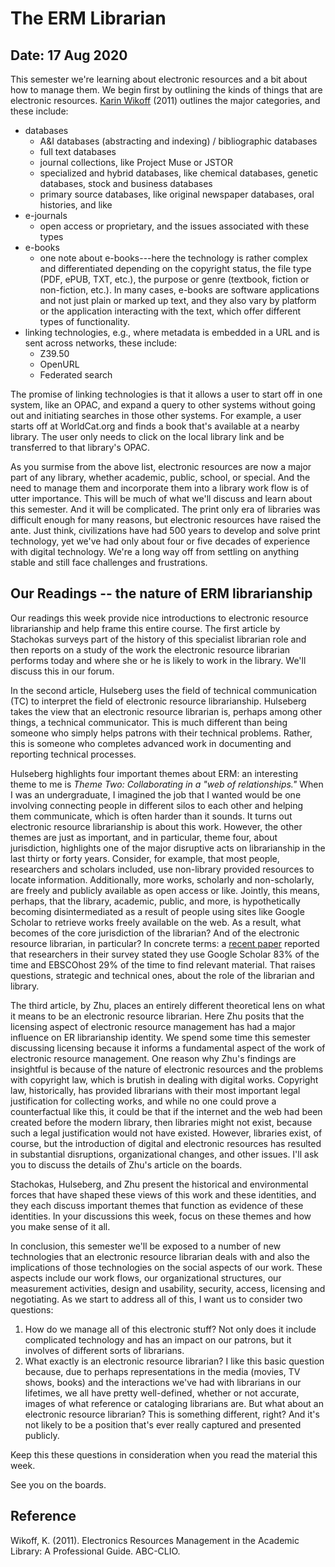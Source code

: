 # The ERM Librarian
## Date: 17 Aug 2020 

This semester we're learning about electronic resources and a bit about how to
manage them. We begin first by outlining the kinds of things that are
electronic resources. [Karin Wikoff][1] (2011) outlines the major categories,
and these include:

- databases
    - A&I databases (abstracting and indexing) / bibliographic databases
    - full text databases
    - journal collections, like Project Muse or JSTOR
    - specialized and hybrid databases, like chemical databases,
      genetic databases, stock and business databases
    - primary source databases, like original newspaper databases,
      oral histories, and like
- e-journals
    - open access or proprietary, and the issues associated with
      these types
- e-books
    - one note about e-books---here the technology is rather complex
      and differentiated depending on the copyright status, the
      file type (PDF, ePUB, TXT, etc.), the purpose or genre (textbook,
      fiction or non-fiction, etc.). In many cases, e-books are
      software applications and not just plain or marked up text, and
      they also vary by platform or the application interacting
      with the text, which offer different types of functionality.
- linking technologies, e.g., where metadata is embedded in a URL and
  is sent across networks, these include:
    - Z39.50
    - OpenURL
    - Federated search

The promise of linking technologies is that it allows a user to start off in
one system, like an OPAC, and expand a query to other systems without going out
and initiating searches in those other systems. For example, a user starts off
at WorldCat.org and finds a book that's available at a nearby library. The user
only needs to click on the local library link and be transferred to that
library's OPAC.

As you surmise from the above list, electronic resources are now a major part
of any library, whether academic, public, school, or special. And the need to
manage them and incorporate them into a library work flow is of utter
importance. This will be much of what we'll discuss and learn about this
semester. And it will be complicated. The print only era of libraries was
difficult enough for many reasons, but electronic resources have raised the
ante. Just think, civilizations have had 500 years to develop and solve print
technology, yet we've had only about four or five decades of experience with
digital technology. We're a long way off from settling on anything stable and
still face challenges and frustrations. 

## Our Readings -- the nature of ERM librarianship

Our readings this week provide nice introductions to electronic resource
librarianship and help frame this entire course. The first article by Stachokas
surveys part of the history of this specialist librarian role and then reports
on a study of the work the electronic resource librarian performs today and
where she or he is likely to work in the library. We'll discuss this in our
forum.

In the second article, Hulseberg uses the field of technical communication (TC)
to interpret the field of electronic resource librarianship. Hulseberg takes
the view that an electronic resource librarian is, perhaps among other things,
a technical communicator. This is much different than being someone who simply
helps patrons with their technical problems. Rather, this is someone who
completes advanced work in documenting and reporting technical processes. 

Hulseberg highlights four important themes about ERM: an interesting theme to
me is *Theme Two: Collaborating in a "web of relationships."* When I was an
undergraduate, I imagined the job that I wanted would be one involving
connecting people in different silos to each other and helping them
communicate, which is often harder than it sounds. It turns out electronic
resource librarianship is about this work. However, the other themes are just
as important, and in particular, theme four, about jurisdiction, highlights one
of the major disruptive acts on librarianship in the last thirty or forty
years. Consider, for example, that most people, researchers and scholars
included, use non-library provided resources to locate information.
Additionally, more works, scholarly and non-scholarly, are freely and publicly
available as open access or like. Jointly, this means, perhaps, that the
library, academic, public, and more, is hypothetically becoming
disintermediated as a result of people using sites like Google Scholar to
retrieve works freely available on the web. As a result, what becomes of the
core jurisdiction of the librarian? And of the electronic resource librarian,
in particular? In concrete terms: a [recent paper][2] reported that researchers
in their survey stated they use Google Scholar 83% of the time and EBSCOhost
29% of the time to find relevant material. That raises questions, strategic and
technical ones, about the role of the librarian and library.

The third article, by Zhu, places an entirely different theoretical lens on
what it means to be an electronic resource librarian. Here Zhu posits that the
licensing aspect of electronic resource management has had a major influence on
ER librarianship identity. We spend some time this semester discussing
licensing because it informs a fundamental aspect of the work of electronic
resource management. One reason why Zhu's findings are insightful is because of
the nature of electronic resources and the problems with copyright law, which
is brutish in dealing with digital works. Copyright law, historically, has
provided librarians with their most important legal justification for
collecting works, and while no one could prove a counterfactual like this, it
could be that if the internet and the web had been created before the modern
library, then libraries might not exist, because such a legal justification
would not have existed. However, libraries exist, of course, but the
introduction of digital and electronic resources has resulted in substantial
disruptions, organizational changes, and other issues. I'll ask you to discuss
the details of Zhu's article on the boards.

Stachokas, Hulseberg, and Zhu present the historical and environmental forces
that have shaped these views of this work and these identities, and they each
discuss important themes that function as evidence of these identities. In your
discussions this week, focus on these themes and how you make sense of it all.

In conclusion, this semester we'll be exposed to a number of new technologies
that an electronic resource librarian deals with and also the implications of
those technologies on the social aspects of our work. These aspects include our
work flows, our organizational structures, our measurement activities, design
and usability, security, access, licensing and negotiating. As we start to
address all of this, I want us to consider two questions:

1. How do we manage all of this electronic stuff? Not only does it include
   complicated technology and has an impact on our patrons, but it involves of
   different sorts of librarians.
2. What exactly is an electronic resource librarian? I like this basic question
   because, due to perhaps representations in the media (movies, TV shows,
   books) and the interactions we've had with librarians in our lifetimes, we
   all have pretty well-defined, whether or not accurate, images of what
   reference or cataloging librarians are. But what about an electronic
   resource librarian? This is something different, right? And it's not likely
   to be a position that's ever really captured and presented publicly.

Keep this these questions in consideration when you read the material this week.

See you on the boards.

## Reference

Wikoff, K. (2011). Electronics Resources Management in the Academic
Library: A Professional Guide. ABC-CLIO.

[1]:http://www.worldcat.org/oclc/940697515
[2]:https://doi.org/10.1108/JD-03-2018-0047
